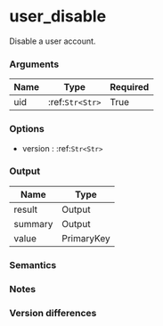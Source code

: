 [//]: # (THE CONTENT BELOW IS GENERATED. DO NOT EDIT.)
# user_disable
Disable a user account.

### Arguments
|Name|Type|Required
|-|-|-
|uid|:ref:`Str<Str>`|True

### Options
* version : :ref:`Str<Str>`

### Output
|Name|Type
|-|-
|result|Output
|summary|Output
|value|PrimaryKey

[//]: # (ADD YOUR NOTES BELOW. THESE WILL BE PICKED EVERY TIME THE DOCS ARE REGENERATED. //end)
### Semantics

### Notes

### Version differences